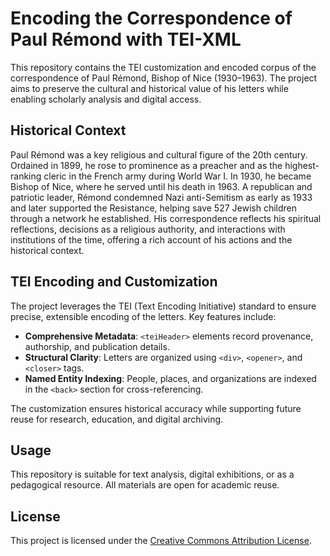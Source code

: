 # Encoding the Correspondence of Paul Rémond with TEI-XML

This repository contains the TEI customization and encoded corpus of the correspondence of Paul Rémond, Bishop of Nice (1930–1963). The project aims to preserve the cultural and historical value of his letters while enabling scholarly analysis and digital access.

## Historical Context

Paul Rémond was a key religious and cultural figure of the 20th century. Ordained in 1899, he rose to prominence as a preacher and as the highest-ranking cleric in the French army during World War I. In 1930, he became Bishop of Nice, where he served until his death in 1963. A republican and patriotic leader, Rémond condemned Nazi anti-Semitism as early as 1933 and later supported the Resistance, helping save 527 Jewish children through a network he established. His correspondence reflects his spiritual reflections, decisions as a religious authority, and interactions with institutions of the time, offering a rich account of his actions and the historical context.

## TEI Encoding and Customization

The project leverages the TEI (Text Encoding Initiative) standard to ensure precise, extensible encoding of the letters. Key features include:
- **Comprehensive Metadata**: `<teiHeader>` elements record provenance, authorship, and publication details.
- **Structural Clarity**: Letters are organized using `<div>`, `<opener>`, and `<closer>` tags.
- **Named Entity Indexing**: People, places, and organizations are indexed in the `<back>` section for cross-referencing.

The customization ensures historical accuracy while supporting future reuse for research, education, and digital archiving.

## Usage

This repository is suitable for text analysis, digital exhibitions, or as a pedagogical resource. All materials are open for academic reuse.

## License

This project is licensed under the [Creative Commons Attribution License](https://creativecommons.org/licenses/by/4.0/).
